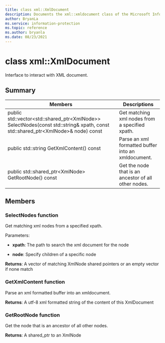 ```yaml
---
title: class xml::XmlDocument 
description: Documents the xml::xmldocument class of the Microsoft Information Protection (MIP) SDK.
author: BryanLa
ms.service: information-protection
ms.topic: reference
ms.author: bryanla
ms.date: 08/23/2021
---
```


# class xml::XmlDocument 
Interface to interact with XML document.
  
## Summary
 Members                        | Descriptions                                
--------------------------------|---------------------------------------------
public std::vector\<std::shared_ptr\<XmlNode\>\> SelectNodes(const std::string& xpath, const std::shared_ptr\<XmlNode\>& node) const  |  Get matching xml nodes from a specified xpath.
public std::string GetXmlContent() const  |  Parse an xml formatted buffer into an xmldocument.
public std::shared_ptr\<XmlNode\> GetRootNode() const  |  Get the node that is an ancestor of all other nodes.
  
## Members
  
### SelectNodes function
Get matching xml nodes from a specified xpath.

Parameters:  
* **xpath**: The path to search the xml document for the node 


* **node**: Specify children of a specific node



  
**Returns**: A vector of matching XmlNode shared pointers or an empty vector if none match
  
### GetXmlContent function
Parse an xml formatted buffer into an xmldocument.

  
**Returns**: A utf-8 xml formatted string of the content of this XmlDocument
  
### GetRootNode function
Get the node that is an ancestor of all other nodes.

  
**Returns**: A shared_ptr to an XmlNode